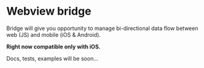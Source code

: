 # Webview bridge
Bridge will give you opportunity to manage bi-directional data flow between web (JS) and mobile (iOS & Android).

**Right now compatible only with iOS.**

Docs, tests, examples will be soon...